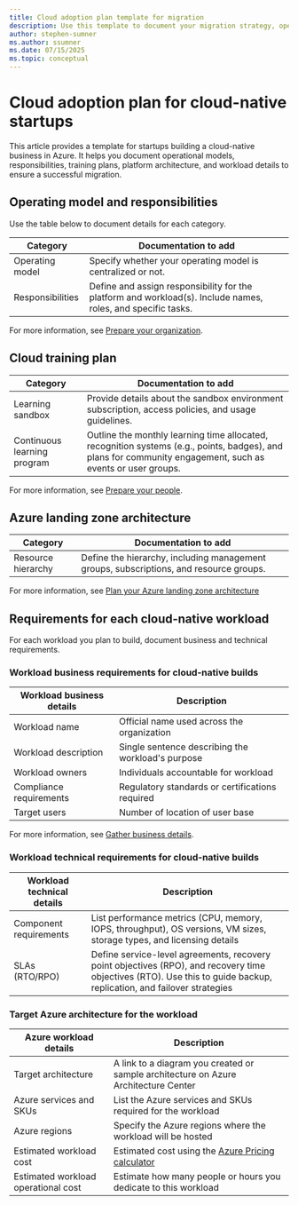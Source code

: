 ```yaml
---
title: Cloud adoption plan template for migration
description: Use this template to document your migration strategy, operating model, training plan, platform architecture, and workload details for successful Azure cloud adoption.
author: stephen-sumner
ms.author: ssumner
ms.date: 07/15/2025
ms.topic: conceptual
---
```



# Cloud adoption plan for cloud-native startups

This article provides a template for startups building a cloud-native business in Azure. It helps you document operational models, responsibilities, training plans, platform architecture, and workload details to ensure a successful migration.

## Operating model and responsibilities

Use the table below to document details for each category.

| Category          | Documentation to add                                   |
|-------------------|-----------------------------------------------|
| Operating model   | Specify whether your operating model is centralized or not. |
| Responsibilities  | Define and assign responsibility for the platform and workload(s). Include names, roles, and specific tasks. |

For more information, see [Prepare your organization](./prepare-organization-for-cloud.md).

## Cloud training plan

| Category                  | Documentation to add                                                                       |
|---------------------------|-----------------------------------------------------------------------------|
| Learning sandbox          | Provide details about the sandbox environment subscription, access policies, and usage guidelines. |
| Continuous learning program | Outline the monthly learning time allocated, recognition systems (e.g., points, badges), and plans for community engagement, such as events or user groups. |

For more information, see [Prepare your people](./prepare-people-for-cloud.md).

## Azure landing zone architecture

| Category                  | Documentation to add                                                                 |
|---------------------------|-------------------------------------------------------------------------------------|
| Resource hierarchy         | Define the hierarchy, including management groups, subscriptions, and resource groups. |

For more information, see [Plan your Azure landing zone architecture](./estimate-total-cost-of-ownership.md#plan-your-architecture)

## Requirements for each cloud-native workload

For each workload you plan to build, document business and technical requirements.

### Workload business requirements for cloud-native builds

| Workload business details | Description |
|-----------------|-------------|
| Workload name | Official name used across the organization |
| Workload description | Single sentence describing the workload's purpose |
| Workload owners | Individuals accountable for workload |
| Compliance requirements | Regulatory standards or certifications required |
| Target users | Number of location of user base |

For more information, see [Gather business details](./discover-existing-workload-inventory.md#gather-business-details).

### Workload technical requirements for cloud-native builds

| Workload technical details               | Description |
|--------------------------------|------------------------------------------------------|
| Component requirements         | List performance metrics (CPU, memory, IOPS, throughput), OS versions, VM sizes, storage types, and licensing details |
| SLAs (RTO/RPO)                 | Define service-level agreements, recovery point objectives (RPO), and recovery time objectives (RTO). Use this to guide backup, replication, and failover strategies |

### Target Azure architecture for the workload

| Azure workload details | Description |
| --- | --- |
| Target architecture | A link to a diagram you created or sample architecture on Azure Architecture Center |
| Azure services and SKUs | List the Azure services and SKUs required for the workload |
| Azure regions | Specify the Azure regions where the workload will be hosted |
| Estimated workload cost | Estimated cost using the [Azure Pricing calculator](https://azure.microsoft.com/pricing/calculator/?msockid=396a7791057262e4306e626304176307) |
| Estimated workload operational cost | Estimate how many people or hours you dedicate to this workload |
